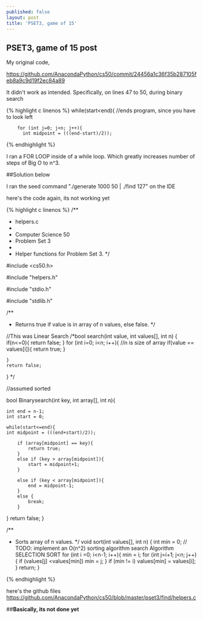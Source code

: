 ```yaml
---
published: false
layout: post
title: 'PSET3, game of 15'
---
```

## PSET3, game of 15 post

My original code, 

https://github.com/AnacondaPython/cs50/commit/24456a1c36f35b287105feb8a9c9d19f2ec84a89

It didn't work as intended. Specifically, on lines 47 to 50, during binary search

{% highlight c linenos %}
 while(start<end){ //ends program, since you have to look left
    
        for (int j=0; j<n; j++){
          int midpoint = (((end-start)/2));

{% endhighlight %}

I ran a FOR LOOP inside of a while loop. Which greatly increases number of steps of Big O to n^3. 

##Solution below

I ran the seed command "./generate 1000 50 | ./find 127" on the IDE

here's the code again, its not working yet


{% highlight c linenos %}
/**
 * helpers.c
 *
 * Computer Science 50
 * Problem Set 3
 *
 * Helper functions for Problem Set 3.
 */
       
#include <cs50.h>

#include "helpers.h"

#include "stdio.h"

#include "stdlib.h"

/**
 * Returns true if value is in array of n values, else false.
 */
 
 //This was Linear Search
/*bool search(int value, int values[], int n)
{
   if(n<=0){
       return false;
   }
    for (int i=0; i<n; i++){   //n is size of array
        if(value == values[i]){
        return true;
        }
    
    }
    return false;
}
*/

//assumed sorted

bool Binarysearch(int key, int array[], int n){

    int end = n-1; 
    int start = 0; 
   
    while(start<=end){ 
    int midpoint = (((end+start)/2));

        if (array[midpoint] == key){
            return true;
        }
        else if (key > array[midpoint]){
            start = midpoint+1;
        }
            
        else if (key < array[midpoint]){
            end = midpoint-1;
        }
        else {
            break;
        }
}
return false;
}


/**
 * Sorts array of n values.
 */
void sort(int values[], int n) 
{
    int min = 0;
    // TODO: implement an O(n^2) sorting algorithm search Algorithm SELECTION SORT
    for (int i =0; i<n-1; i++){
        min = i;
        for (int j=i+1; j<n; j++){ 
            if (values[j] <values[min])
                min = j;
        }
        if (min != i)
        values[min] = values[i];
    }
    return;
}


{% endhighlight %}

here's the github files https://github.com/AnacondaPython/cs50/blob/master/pset3/find/helpers.c

##**Basically, its not done yet**

